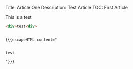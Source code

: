 Title: Article One
Description: Test Article
TOC: First Article

This is a test

```html
<div>test<div>
```

<pre class="prettyprint other"><code>
{{{escapeHTML content="<div>
  <div>test</div>
</div>"}}}
</code></pre>
